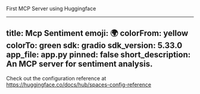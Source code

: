 First MCP Server using Huggingface

---
title: Mcp Sentiment
emoji: 🌍
colorFrom: yellow
colorTo: green
sdk: gradio
sdk_version: 5.33.0
app_file: app.py
pinned: false
short_description: An MCP server for sentiment analysis.
---

Check out the configuration reference at https://huggingface.co/docs/hub/spaces-config-reference
